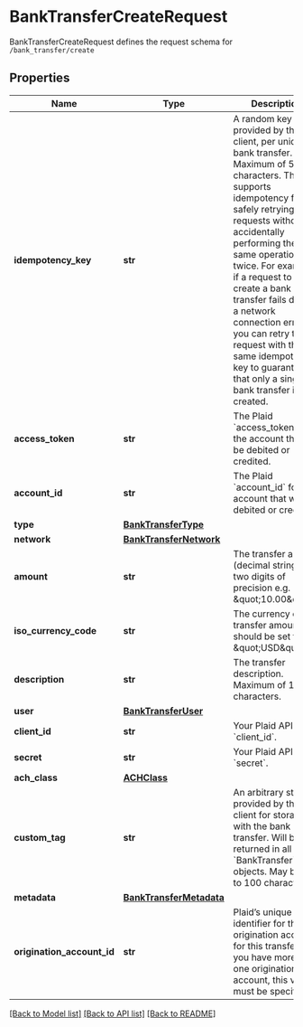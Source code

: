 # BankTransferCreateRequest

BankTransferCreateRequest defines the request schema for `/bank_transfer/create`
## Properties
Name | Type | Description | Notes
------------ | ------------- | ------------- | -------------
**idempotency_key** | **str** | A random key provided by the client, per unique bank transfer. Maximum of 50 characters.  The API supports idempotency for safely retrying requests without accidentally performing the same operation twice. For example, if a request to create a bank transfer fails due to a network connection error, you can retry the request with the same idempotency key to guarantee that only a single bank transfer is created. | 
**access_token** | **str** | The Plaid &#x60;access_token&#x60; for the account that will be debited or credited. | 
**account_id** | **str** | The Plaid &#x60;account_id&#x60; for the account that will be debited or credited. | 
**type** | [**BankTransferType**](BankTransferType.md) |  | 
**network** | [**BankTransferNetwork**](BankTransferNetwork.md) |  | 
**amount** | **str** | The transfer amount (decimal string with two digits of precision e.g. \&quot;10.00\&quot;). | 
**iso_currency_code** | **str** | The currency of the transfer amount – should be set to \&quot;USD\&quot;. | 
**description** | **str** | The transfer description. Maximum of 10 characters. | 
**user** | [**BankTransferUser**](BankTransferUser.md) |  | 
**client_id** | **str** | Your Plaid API &#x60;client_id&#x60;. | [optional] 
**secret** | **str** | Your Plaid API &#x60;secret&#x60;. | [optional] 
**ach_class** | [**ACHClass**](ACHClass.md) |  | [optional] 
**custom_tag** | **str** | An arbitrary string provided by the client for storage with the bank transfer. Will be returned in all &#x60;BankTransfer&#x60; objects. May be up to 100 characters. | [optional] 
**metadata** | [**BankTransferMetadata**](BankTransferMetadata.md) |  | [optional] 
**origination_account_id** | **str** | Plaid’s unique identifier for the origination account for this transfer. If you have more than one origination account, this value must be specified. | [optional] 

[[Back to Model list]](../README.md#documentation-for-models) [[Back to API list]](../README.md#documentation-for-api-endpoints) [[Back to README]](../README.md)



